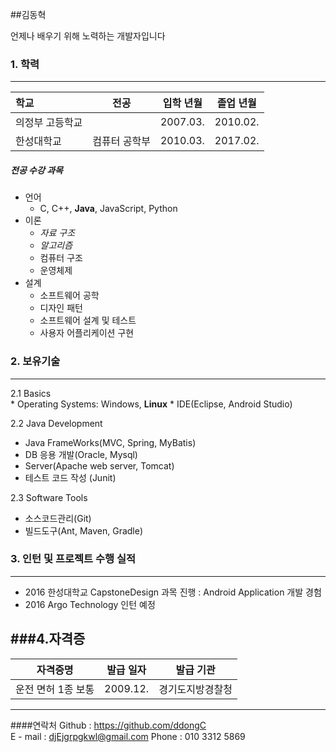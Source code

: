 
##김동혁

언제나 배우기 위해 노력하는 개발자입니다

### 1. 학력
---
|학교 |전공 |입학 년월|졸업 년월|
|:---|:---:|:---:|:---:|
|의정부 고등학교||2007.03. |  2010.02. |
|한성대학교 |컴퓨터 공학부|2010.03.| 2017.02. | 

##### 전공 수강 과목
* 언어
  * C, C++, __Java__, JavaScript, Python
* 이론
  * *자료 구조*
  * *알고리즘*
  * 컴퓨터 구조
  * 운영체제 
* 설계
  * 소프트웨어 공학
  * 디자인 패턴
  * 소프트웨어 설계 및 테스트
  * 사용자 어플리케이션 구현

### 2. 보유기술
----
2.1  Basics        
	* Operating Systems: Windows, __Linux__
	* IDE(Eclipse, Android Studio)

2.2  Java Development
* Java FrameWorks(MVC, Spring, MyBatis)
* DB 응용 개발(Oracle, Mysql)
* Server(Apache web server, Tomcat)
* 테스트 코드 작성 (Junit)

2.3  Software Tools
* 소스코드관리(Git)
* 빌드도구(Ant, Maven, Gradle)

### 3. 인턴 및 프로젝트 수행 실적
-----
*  2016 한성대학교 CapstoneDesign 과목 진행 : Android Application 개발 경험
*  2016 Argo Technology 인턴 예정


###4.자격증
------
|  자격증명 | 발급 일자 |  발급 기관 |
|    :---:   |   :---:   |    :---:      | 
|   운전 면허 1종 보통 | 2009.12. |경기도지방경찰청  |

 
---
####연락처
Github : https://github.com/ddongC  
E - mail : djEjgrpgkwl@gmail.com
Phone : 010 3312 5869